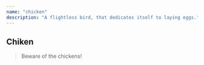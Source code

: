 ```yaml
---
name: "chicken"
description: "A flightless bird, that dedicates itself to laying eggs."
---
```


## Chiken

> Beware of the chickens!
